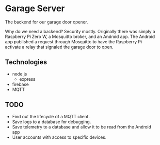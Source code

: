 # Garage Server

The backend for our garage door opener.

Why do we need a backend? Security mostly. Originally there was simply a Raspberry Pi Zero W, a Mosquitto broker, and an Android app. The Android app published a request through Mosquitto to have the Raspberry Pi activate a relay that signaled the garage door to open.

## Technologies

- node.js
  - express
- firebase
- MQTT

## TODO

- Find out the lifecycle of a MQTT client.
- Save logs to a database for debugging.
- Save telemetry to a database and allow it to be read from the Android app
- User accounts with access to specific devices.

